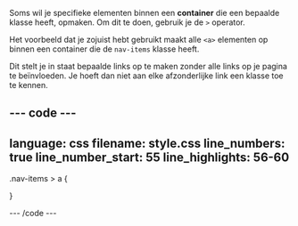 Soms wil je specifieke elementen binnen een **container** die een bepaalde klasse heeft, opmaken. Om dit te doen, gebruik je de `>` operator.

Het voorbeeld dat je zojuist hebt gebruikt maakt alle `<a>` elementen op binnen een container die de `nav-items` klasse heeft.

Dit stelt je in staat bepaalde links op te maken zonder alle links op je pagina te beïnvloeden. Je hoeft dan niet aan elke afzonderlijke link een klasse toe te kennen.

--- code ---
---
language: css
filename: style.css
line_numbers: true
line_number_start: 55
line_highlights: 56-60
---

.nav-items > a {

}

--- /code ---
